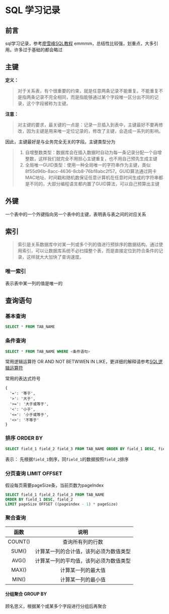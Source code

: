 # SQL 学习记录

## 前言
sql学习记录，参考[廖雪峰SQL教程](https://www.liaoxuefeng.com/wiki/001508284671805d39d23243d884b8b99f440bfae87b0f4000 "SQL教程")
emmmm，总结性比较强，划重点，大多引用。许多过于基础的都会略过

## 主键
**定义：**

> 对于关系表，有个很重要的约束，就是任意两条记录不能重复。不能重复不是指两条记录不完全相同，而是指能够通过某个字段唯一区分出不同的记录，这个字段被称为主键。

**注意：**

> 对主键的要求，最关键的一点是：记录一旦插入到表中，主键最好不要再修改，因为主键是用来唯一定位记录的，修改了主键，会造成一系列的影响。

因此，主键最好是与业务完全无关的字段。主键类型分为

> 1. 自增整数类型：数据库会在插入数据时自动为每一条记录分配一个自增整数，这样我们就完全不用担心主键重复，也不用自己预先生成主键
> 2. 全局唯一GUID类型：使用一种全局唯一的字符串作为主键，类似8f55d96b-8acc-4636-8cb8-76bf8abc2f57。GUID算法通过网卡MAC地址、时间戳和随机数保证任意计算机在任意时间生成的字符串都是不同的，大部分编程语言都内置了GUID算法，可以自己预算出主键

## 外键
一个表中的一个外键指向另一个表中的主键，表明表与表之间的对应关系

## 索引
> 索引是关系数据库中对某一列或多个列的值进行预排序的数据结构。通过使用索引，可以让数据库系统不必扫描整个表，而是直接定位到符合条件的记录，这样就大大加快了查询速度。

### 唯一索引
表示表中某一列的值是唯一的

## 查询语句

### 基本查询
``` SQL
SELECT * FROM TAB_NAME
```

### 条件查询
``` SQL
SELECT * FROM TAB_NAME WHERE <条件语句>
```

常用逻辑运算符 OR AND NOT BETWWEN IN LIKE，更详细的解释请参考[SQL逻辑运算符](https://www.yiibai.com/sql/sql-logical-operators.html)

常用的表达式符号
``` JS
{
  '=': '等于', 
  '>': '大于', 
  '>=': '大于或等于', 
  '<': '小于', 
  '<=': '小于或等于', 
  '<>': '不等于'
}
```

### 排序 ORDER BY
``` SQL
SELECT field_1 field_2 field_3 FROM TAB_NAME ORDER BY field_1 DESC, field_2
```
表示： 先根据```field_1```倒序，同```field_1```的数据按照```field_2```排序

### 分页查询 LIMIT OFFSET
假设每页需要pageSize条，当前页数为pageIndex
``` SQL
SELECT field_1 field_2 field_3 FROM TAB_NAME 
ORDER BY field_1 DESC, field_2 
LIMIT pageSize OFFSET ((pageindex - 1) * pageSize)
```


### 聚合查询

函数 | 说明
:-: | :-:
COUNT() | 查询所有列的行数
SUM() | 计算某一列的合计值，该列必须为数值类型
AVG() | 计算某一列的平均值，该列必须为数值类型
MAX() | 计算某一列的最大值
MIN() | 计算某一列的最小值


#### 分组聚合 GROUP BY
顾名思义，根据某个或某多个字段进行分组后再聚合
